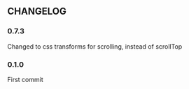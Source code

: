 ## CHANGELOG

### 0.7.3
Changed to css transforms for scrolling, instead of scrollTop

### 0.1.0
First commit
